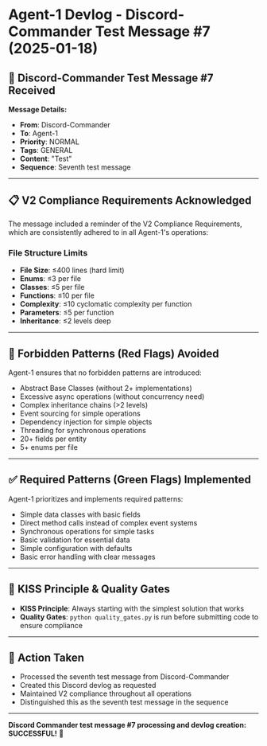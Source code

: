 # Agent-1 Devlog - Discord-Commander Test Message #7 (2025-01-18)

## 🎯 **Discord-Commander Test Message #7 Received**

**Message Details:**
- **From**: Discord-Commander
- **To**: Agent-1
- **Priority**: NORMAL
- **Tags**: GENERAL
- **Content**: "Test"
- **Sequence**: Seventh test message

---

## 📋 **V2 Compliance Requirements Acknowledged**

The message included a reminder of the V2 Compliance Requirements, which are consistently adhered to in all Agent-1's operations:

### **File Structure Limits**
- **File Size**: ≤400 lines (hard limit)
- **Enums**: ≤3 per file
- **Classes**: ≤5 per file
- **Functions**: ≤10 per file
- **Complexity**: ≤10 cyclomatic complexity per function
- **Parameters**: ≤5 per function
- **Inheritance**: ≤2 levels deep

---

## 🚫 **Forbidden Patterns (Red Flags) Avoided**

Agent-1 ensures that no forbidden patterns are introduced:
- Abstract Base Classes (without 2+ implementations)
- Excessive async operations (without concurrency need)
- Complex inheritance chains (>2 levels)
- Event sourcing for simple operations
- Dependency injection for simple objects
- Threading for synchronous operations
- 20+ fields per entity
- 5+ enums per file

---

## ✅ **Required Patterns (Green Flags) Implemented**

Agent-1 prioritizes and implements required patterns:
- Simple data classes with basic fields
- Direct method calls instead of complex event systems
- Synchronous operations for simple tasks
- Basic validation for essential data
- Simple configuration with defaults
- Basic error handling with clear messages

---

## 🎯 **KISS Principle & Quality Gates**

- **KISS Principle**: Always starting with the simplest solution that works
- **Quality Gates**: `python quality_gates.py` is run before submitting code to ensure compliance

---

## 🚀 **Action Taken**

- Processed the seventh test message from Discord-Commander
- Created this Discord devlog as requested
- Maintained V2 compliance throughout all operations
- Distinguished this as the seventh test message in the sequence

---

**Discord Commander test message #7 processing and devlog creation: SUCCESSFUL!** 🎉
